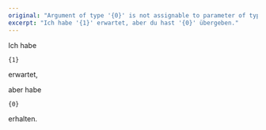 ```yaml
---
original: "Argument of type '{0}' is not assignable to parameter of type '{1}'."
excerpt: "Ich habe '{1}' erwartet, aber du hast '{0}' übergeben."
---
```


Ich habe

```
{1}
```
erwartet,

aber habe

```
{0}
```
erhalten.
